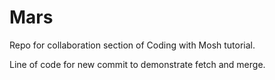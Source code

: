 # Mars
Repo for collaboration section of Coding with Mosh tutorial.

Line of code for new commit to demonstrate fetch and merge.
